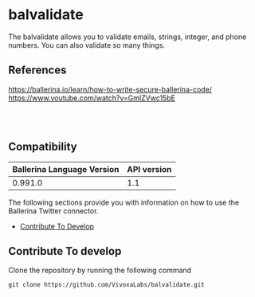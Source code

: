 # balvalidate
The balvalidate allows you to validate emails, strings, integer, and phone numbers. You can also validate so many things.

## References
https://ballerina.io/learn/how-to-write-secure-ballerina-code/ 
<br>
https://www.youtube.com/watch?v=GmIZVwc15bE

<br><br>

## Compatibility
| Ballerina Language Version |  API version  |
| -------------------------- | -------------------- |
| 0.991.0                    | 1.1                  |


The following sections provide you with information on how to use the Ballerina Twitter connector.

- [Contribute To Develop](#contribute-to-develop)

## Contribute To develop

Clone the repository by running the following command 
```shell
git clone https://github.com/VivoxaLabs/balvalidate.git
```

